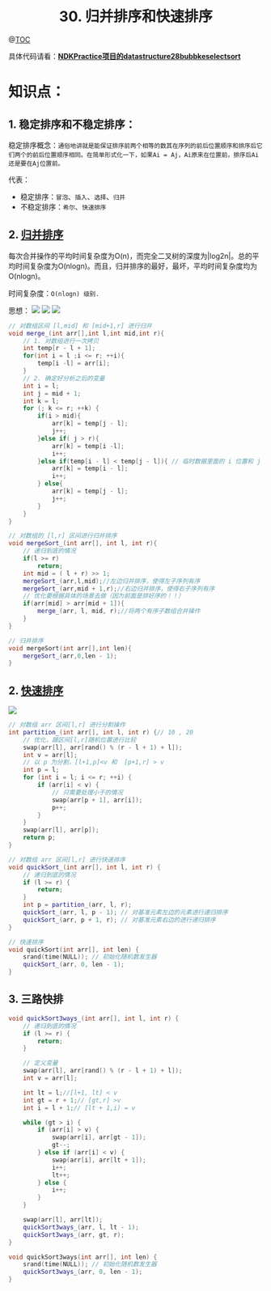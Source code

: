 # <center>30. 归并排序和快速排序<center>
@[TOC](数据结构和算法)

具体代码请看：**[NDKPractice项目的datastructure28bubbkeselectsort](https://github.com/EastUp/NDKPractice/tree/master/datastructure28bubbleselectsort)**

# 知识点：

## 1. 稳定排序和不稳定排序：

稳定排序概念：`通俗地讲就是能保证排序前两个相等的数其在序列的前后位置顺序和排序后它们两个的前后位置顺序相同。在简单形式化一下，如果Ai = Aj，Ai原来在位置前，排序后Ai还是要在Aj位置前。`

代表：
- 稳定排序：`冒泡`、`插入`、`选择`、`归并`
- 不稳定排序：`希尔`、`快速排序`


## 2. [归并排序](https://www.cnblogs.com/chengxiao/p/6194356.html)

每次合并操作的平均时间复杂度为O(n)，而完全二叉树的深度为|log2n|。总的平均时间复杂度为O(nlogn)。而且，归并排序的最好，最坏，平均时间复杂度均为O(nlogn)。

时间复杂度：`O(nlogn) 级别.`

思想：
![](归并排序1.png)
![](归并排序2.png)
![](归并排序3.png)

```c++
// 对数组区间 [l,mid] 和 [mid+1,r] 进行归并
void merge_(int arr[],int l,int mid,int r){
    // 1. 对数组进行一次拷贝
    int temp[r - l + 1];
    for(int i = l ;i <= r; ++i){
        temp[i -l] = arr[i];
    }
    // 2. 确定好分析之后的变量
    int i = l;
    int j = mid + 1;
    int k = l;
    for (; k <= r; ++k) {
        if(i > mid){
            arr[k] = temp[j - l];
            j++;
        }else if( j > r){
            arr[k] = temp[i -l];
            i++;
        }else if(temp[i - l] < temp[j - l]){ // 临时数据里面的 i 位置和 j 位置去比较
            arr[k] = temp[i - l];
            i++;
        } else{
            arr[k] = temp[j - l];
            j++;
        }
    }
}

// 对数组的 [l,r] 区间进行归并排序
void mergeSort_(int arr[], int l, int r){
    // 递归到底的情况
    if(l >= r)
        return;
    int mid = ( l + r) >> 1;
    mergeSort_(arr,l,mid);//左边归并排序，使得左子序列有序
    mergeSort_(arr,mid + 1,r);//右边归并排序，使得右子序列有序
    // 优化要根据具体的场景去做（因为前面是排好序的！！）
    if(arr[mid] > arr[mid + 1]){
        merge_(arr, l, mid, r);//将两个有序子数组合并操作
    }
}

// 归并排序
void mergeSort(int arr[],int len){
    mergeSort_(arr,0,len - 1);
}
```

## 2. [快速排序](https://www.cnblogs.com/MOBIN/p/4681369.html)

![](快速排序.png)

```c++
// 对数组 arr 区间[l,r] 进行分割操作
int partition_(int arr[], int l, int r) {// 10 , 20
    // 优化，跟区间[l,r]随机位置进行比较
    swap(arr[l], arr[rand() % (r - l + 1) + l]);
    int v = arr[l];
    // 以 p 为分割，[l+1,p]<v 和  [p+1,r] > v
    int p = l;
    for (int i = l; i <= r; ++i) {
        if (arr[i] < v) {
            // 只需要处理小于的情况
            swap(arr[p + 1], arr[i]);
            p++;
        }
    }
    swap(arr[l], arr[p]);
    return p;
}

// 对数组 arr 区间[l,r] 进行快速排序
void quickSort_(int arr[], int l, int r) {
    // 递归到底的情况
    if (l >= r) {
        return;
    }
    int p = partition_(arr, l, r);
    quickSort_(arr, l, p - 1); // 对基准元素左边的元素进行递归排序
    quickSort_(arr, p + 1, r); // 对基准元素右边的进行递归排序
}

// 快速排序
void quickSort(int arr[], int len) {
    srand(time(NULL)); // 初始化随机数发生器
    quickSort_(arr, 0, len - 1);
}
```


## 3. 三路快排

```c++
void quickSort3ways_(int arr[], int l, int r) {
    // 递归到底的情况
    if (l >= r) {
        return;
    }

    // 定义变量
    swap(arr[l], arr[rand() % (r - l + 1) + l]);
    int v = arr[l];

    int lt = l;//[l+1, lt] < v
    int gt = r + 1;// [gt,r] >v
    int i = l + 1;// [lt + 1,i) = v

    while (gt > i) {
        if (arr[i] > v) {
            swap(arr[i], arr[gt - 1]);
            gt--;
        } else if (arr[i] < v) {
            swap(arr[i], arr[lt + 1]);
            i++;
            lt++;
        } else {
            i++;
        }
    }

    swap(arr[l], arr[lt]);
    quickSort3ways_(arr, l, lt - 1);
    quickSort3ways_(arr, gt, r);
}

void quickSort3ways(int arr[], int len) {
    srand(time(NULL)); // 初始化随机数发生器
    quickSort3ways_(arr, 0, len - 1);
}

```

















